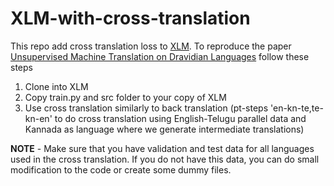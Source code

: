 # XLM-with-cross-translation
This repo add cross translation loss to [XLM](https://github.com/facebookresearch/XLM). To reproduce the paper [Unsupervised Machine Translation on Dravidian Languages](https://www.aclweb.org/anthology/2021.dravidianlangtech-1.7.pdf) follow these steps

1. Clone into XLM
2. Copy train.py and src folder to your copy of XLM
3. Use cross translation similarly to back translation (pt-steps 'en-kn-te,te-kn-en' to do cross translation using English-Telugu parallel data and Kannada as language
where we generate intermediate translations)

**NOTE** - Make sure that you have validation and test data for all languages used in the cross translation. If you do not have this data, you can do small modification to the code
or create some dummy files.
